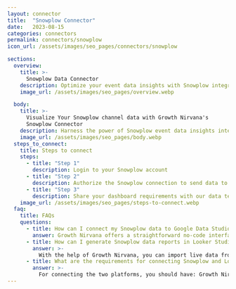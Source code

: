 ```yaml
---
layout: connector
title:  "Snowplow Connector"
date:   2023-08-15
categories: connectors
permalink: connectors/snowplow
icon_url: /assets/images/seo_pages/connectors/snowplow

sections:
  overview:
    title: >-
      Snowplow Data Connector
    description: Optimize your event data insights with Snowplow integration. Seamlessly merge event data from Snowplow with Looker Studio's analytical capabilities, unlocking insights that drive event tracking strategies, user behavior analysis, and operational excellence.
    image_url: /assets/images/seo_pages/overview.webp

  body:
    title: >-
      Visualize Your Snowplow channel data with Growth Nirvana's
      Snowplow Connector
    description: Harness the power of Snowplow event data insights integrated into Looker Studio for strategic event tracking decisions.
    image_url: /assets/images/seo_pages/body.webp
  steps_to_connect:
    title: Steps to connect
    steps:
      - title: "Step 1"
        description: Login to your Snowplow account
      - title: "Step 2"
        description: Authorize the Snowplow connection to send data to Growth Nirvana
      - title: "Step 3"
        description: Share your dashboard requirements with our data team. We will build the report for you.
    image_url: /assets/images/seo_pages/steps-to-connect.webp
  faq:
    title: FAQs
    questions:
      - title: How can I connect my Snowplow data to Google Data Studio/Looker Studio?
        answer: Growth Nirvana offers a straightforward no-code interface to connect to Snowplow data sources.
      - title: How can I generate Snowplow data reports in Looker Studio?
        answer: >-
          With the help of Growth Nirvana, you can import live data from Snowplow into Looker Studio. These data can be viewed in charts, tables, and dashboards to generate branded reports that can be shared instantly.
      - title: What are the requirements for connecting Snowplow and Looker Studio?
        answer: >-
          For connecting the two platforms, you should have: Growth Nirvana Account and Snowplow Ads Account
---
```

